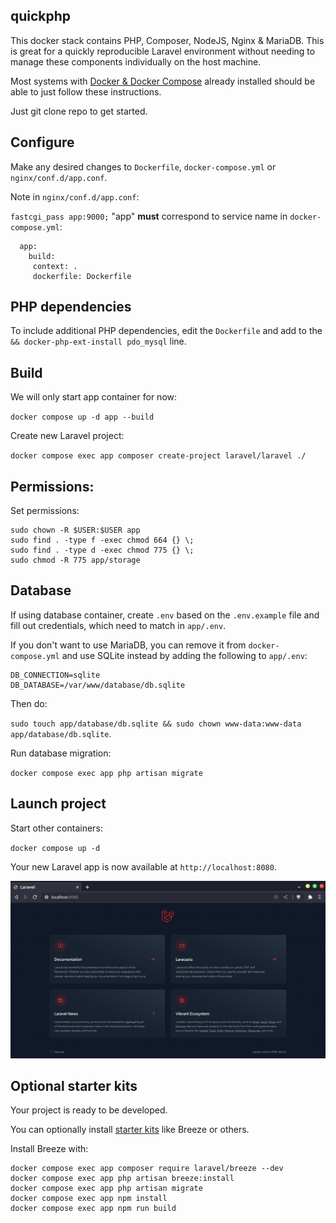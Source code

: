 ## quickphp

This docker stack contains PHP, Composer, NodeJS, Nginx & MariaDB. This is great for a quickly reproducible Laravel environment without needing to manage these components individually on the host machine.

Most systems with [Docker & Docker Compose](https://docs.docker.com/engine/install/ubuntu/) already installed should be able to just follow these instructions.

Just git clone repo to get started.

## Configure

Make any desired changes to `Dockerfile`, `docker-compose.yml` or `nginx/conf.d/app.conf`.

Note in `nginx/conf.d/app.conf`:

`fastcgi_pass app:9000;` "app" **must** correspond to service name in `docker-compose.yml`:

```
  app:
    build:
     context: .
     dockerfile: Dockerfile
```

## PHP dependencies

To include additional PHP dependencies, edit the `Dockerfile` and add to the `&& docker-php-ext-install pdo_mysql` line.

## Build

We will only start app container for now:

`docker compose up -d app --build`

Create new Laravel project:

`docker compose exec app composer create-project laravel/laravel ./`

## Permissions:

Set permissions:

```
sudo chown -R $USER:$USER app
sudo find . -type f -exec chmod 664 {} \;
sudo find . -type d -exec chmod 775 {} \;
sudo chmod -R 775 app/storage
```

## Database

If using database container, create `.env` based on the `.env.example` file and fill out credentials, which need to match in `app/.env`.

If you don't want to use MariaDB, you can remove it from `docker-compose.yml` and use SQLite instead by adding the following to `app/.env`:

```
DB_CONNECTION=sqlite
DB_DATABASE=/var/www/database/db.sqlite
```

Then do:

`sudo touch app/database/db.sqlite && sudo chown www-data:www-data app/database/db.sqlite`.

Run database migration:

`docker compose exec app php artisan migrate`

## Launch project

Start other containers:

`docker compose up -d`

Your new Laravel app is now available at `http://localhost:8080`.

![screenshot](./screenshot.png)

## Optional starter kits

Your project is ready to be developed.

You can optionally install [starter kits](https://laravel.com/docs/10.x/starter-kits) like Breeze or others.

Install Breeze with:

```
docker compose exec app composer require laravel/breeze --dev
docker compose exec app php artisan breeze:install
docker compose exec app php artisan migrate
docker compose exec app npm install
docker compose exec app npm run build
```